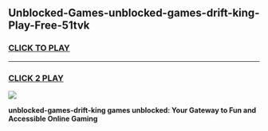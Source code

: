 
## Unblocked-Games-unblocked-games-drift-king-Play-Free-51tvk
<h3>
<a href="https://premium76.site?title=unblocked-games-drift-king&ref=19M">CLICK TO PLAY</a></h3>
<hr>

<h3>
<a href="https://premium76.site?title=unblocked-games-drift-king&ref=19M">CLICK 2 PLAY</a>
  
</h3>

<a href="https://premium76.site?title=unblocked-games-drift-king&ref=19M"><img src="https://clearcache.store/games.png"></a>


**unblocked-games-drift-king games unblocked: Your Gateway to Fun and Accessible Online Gaming**
